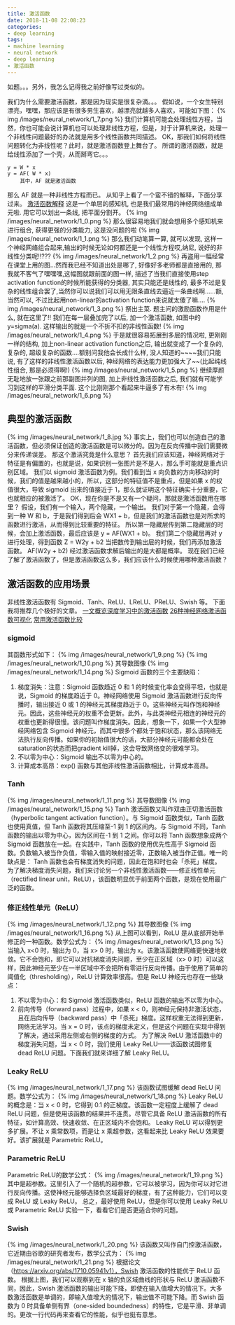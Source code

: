 ```yaml
---
title: 激活函数
date: 2018-11-08 22:08:23
categories:
- deep learning
tags:
- machine learning
- neural network
- deep learning
- 激活函数
---
```

如题。。。另外，我怎么记得我之前好像写过类似的。
<!-- more -->
我们为什么需要激活函数，那是因为现实是很复杂滴。。。
假如说，一个女生特别漂亮，嘿嘿，那应该是有很多男生喜欢，越漂亮就越多人喜欢，可能如下图：
{% img /images/neural_network/1_7.png %}
我们计算机可能会处理线性方程，当然，你也可能会说计算机也可以处理非线性方程，但是，对于计算机来说，处理一个非线性问题最好的办法就是用多个线性函数共同描述。
OK，那我们如何将线性问题转化为非线性呢？此时，就是激活函数登上舞台了。
所谓的激活函数，就是给线性添加了一个壳，从而掰弯它。。。

	y = W * x
	y = AF( W * x)
		其中，AF 就是激活函数
		
那么 AF 就是一种非线性方程而已。
从知乎上看了一个蛮不错的解释，下面分享过来。
[激活函数解释](https://www.zhihu.com/question/22334626/answer/103835591)
这是一个单层的感知机, 也是我们最常用的神经网络组成单元啦. 用它可以划出一条线, 把平面分割开。
{% img /images/neural_network/1_0.png %}
那么很容易地我们就会想用多个感知机来进行组合, 获得更强的分类能力, 这是没问题的啦
{% img /images/neural_network/1_1.png %}
那么我们动笔算一算, 就可以发现, 这样一个神经网络组合起来,输出的时候无论如何都还是一个线性方程哎,纳尼, 说好的非线性分类呢!!???
{% img /images/neural_network/1_2.png %}
再盗用一幅经常在课堂上用的图...然而我已经不知道出处是哪了, 好像好多老师都是直接用的, 那我就不客气了嘿嘿嘿,这幅图就跟前面的图一样, 描述了当我们直接使用step activation function的时候所能获得的分类器, 其实只能还是线性的, 最多不过是复杂的线性组合罢了,当然你可以说我们可以用无限条直线去逼近一条曲线啊......额,当然可以, 不过比起用non-linear的activation function来说就太傻了嘛....
{% img /images/neural_network/1_3.png %}
祭出主菜. 题主问的激励函数作用是什么, 就在这里了!!
我们在每一层叠加完了以后, 加一个激活函数, 如图中的y=sigma(a). 这样输出的就是一个不折不扣的非线性函数!
{% img /images/neural_network/1_4.png %}
于是就很容易拓展到多层的情况啦, 更刚刚一样的结构, 加上non-linear activation function之后, 输出就变成了一个复杂的, 复杂的, 超级复杂的函数....额别问我他会长成什么样, 没人知道的~~~~我们只能说, 有了这样的非线性激活函数以后, 神经网络的表达能力更加强大了~~(比起纯线性组合, 那是必须得啊!)
{% img /images/neural_network/1_5.png %}
继续厚颜无耻地放一张跟之前那副图并列的图, 加上非线性激活函数之后, 我们就有可能学习到这样的平滑分类平面. 这个比刚刚那个看起来牛逼多了有木有!
{% img /images/neural_network/1_6.png %}
## 典型的激活函数
{% img /images/neural_network/1_8.jpg %}
事实上，我们也可以创造自己的激活函数，但必须保证创造的激活函数是可以微分的。因为在反向传播中我们需要微分来传递误差。
那这个激活究竟是什么意思？
首先我们应该知道，神经网络对于特征是有偏置的，也就是说，如果识别一张图片是不是人，那么手可能就是重点识别区域。
我们以 sigmoid 激活函数为例。我们看到当 x 向负数的方向移动的时候，我们的值是越来越小的，所以，这部分的特征值不是重点，但是如果 x 的权值很大，导致 sigmoid 出来的值接近于 1，那么就证明这个特征确实十分重要，它也就相应的被激活了。
OK，现在你是不是又有一个疑问，那就是激活函数用在哪里？
假设，我们有一个输入，两个隐藏，一个输出。
我们对于第一个隐藏，会得到一种 W 和 b，于是我们得到后会 WX1 + b，但是我们的激活函数也是对所求的函数进行激活，从而得到比较重要的特征。
所以第一隐藏层传到第二隐藏层的时候，会加上激活函数，最后应该是 y = AF(WX1 + b)。
我们第二个隐藏层再对 y 进行处理，得到函数 Z = W2y + b2
当把数传到输出层的时候，我们再添加激活函数。
AF(W2y + b2)
经过激活函数求解后输出的是大都是概率。
现在我们已经了解了激活函数了，但是激活函数这么多，我们应该什么时候使用哪种激活函数？
## 激活函数的应用场景
非线性激活函数有 Sigmoid、Tanh、ReLU、LReLU、PReLU、Swish 等。
下面我将推荐几个极好的文章。
[一文概览深度学习中的激活函数](https://www.jiqizhixin.com/articles/2017-11-02-26)
[26种神经网络激活函数可视化](https://www.jiqizhixin.com/articles/2017-10-10-3)
[常用激活函数比较](https://www.jianshu.com/p/22d9720dbf1a)
### sigmoid
其函数形式如下：
{% img /images/neural_network/1_9.png %}
{% img /images/neural_network/1_10.png %}
其导数图像
{% img /images/neural_network/1_14.png %}
Sigmoid 函数的三个主要缺陷：
1. 梯度消失：注意：Sigmoid 函数趋近 0 和 1 的时候变化率会变得平坦，也就是说，Sigmoid 的梯度趋近于 0。神经网络使用 Sigmoid 激活函数进行反向传播时，输出接近 0 或 1 的神经元其梯度趋近于 0。这些神经元叫作饱和神经元。因此，这些神经元的权重不会更新。此外，与此类神经元相连的神经元的权重也更新得很慢。该问题叫作梯度消失。因此，想象一下，如果一个大型神经网络包含 Sigmoid 神经元，而其中很多个都处于饱和状态，那么该网络无法执行反向传播。如果你的初始值很大的话，大部分神经元可能都会处在saturation的状态而把gradient kill掉，这会导致网络变的很难学习。
2. 不以零为中心：Sigmoid 输出不以零为中心的。
3. 计算成本高昂：exp() 函数与其他非线性激活函数相比，计算成本高昂。
### Tanh
{% img /images/neural_network/1_11.png %}
其导数图像
{% img /images/neural_network/1_15.png %}
Tanh 激活函数又叫作双曲正切激活函数（hyperbolic tangent activation function）。与 Sigmoid 函数类似，Tanh 函数也使用真值，但 Tanh 函数将其压缩至-1 到 1 的区间内。与 Sigmoid 不同，Tanh 函数的输出以零为中心，因为区间在-1 到 1 之间。你可以将 Tanh 函数想象成两个 Sigmoid 函数放在一起。在实践中，Tanh 函数的使用优先性高于 Sigmoid 函数。负数输入被当作负值，零输入值的映射接近零，正数输入被当作正值。唯一的缺点是：
Tanh 函数也会有梯度消失的问题，因此在饱和时也会「杀死」梯度。
为了解决梯度消失问题，我们来讨论另一个非线性激活函数——修正线性单元（rectified linear unit，ReLU），该函数明显优于前面两个函数，是现在使用最广泛的函数。
### 修正线性单元（ReLU）
{% img /images/neural_network/1_12.png %}
其导数图像
{% img /images/neural_network/1_16.png %}
从上图可以看到，ReLU 是从底部开始半修正的一种函数。数学公式为：
{% img /images/neural_network/1_13.png %}
当输入 x<0 时，输出为 0，当 x> 0 时，输出为 x。该激活函数使网络更快速地收敛。它不会饱和，即它可以对抗梯度消失问题，至少在正区域（x> 0 时）可以这样，因此神经元至少在一半区域中不会把所有零进行反向传播。由于使用了简单的阈值化（thresholding），ReLU 计算效率很高。但是 ReLU 神经元也存在一些缺点：
1. 不以零为中心：和 Sigmoid 激活函数类似，ReLU 函数的输出不以零为中心。
2. 前向传导（forward pass）过程中，如果 x < 0，则神经元保持非激活状态，且在后向传导（backward pass）中「杀死」梯度。这样权重无法得到更新，网络无法学习。当 x = 0 时，该点的梯度未定义，但是这个问题在实现中得到了解决，通过采用左侧或右侧的梯度的方式。
为了解决 ReLU 激活函数中的梯度消失问题，当 x < 0 时，我们使用 Leaky ReLU——该函数试图修复 dead ReLU 问题。下面我们就来详细了解 Leaky ReLU。
### Leaky ReLU
{% img /images/neural_network/1_17.png %}
该函数试图缓解 dead ReLU 问题。数学公式为：
{% img /images/neural_network/1_18.png %}
Leaky ReLU 的概念是：当 x < 0 时，它得到 0.1 的正梯度。该函数一定程度上缓解了 dead ReLU 问题，但是使用该函数的结果并不连贯。尽管它具备 ReLU 激活函数的所有特征，如计算高效、快速收敛、在正区域内不会饱和。
Leaky ReLU 可以得到更多扩展。不让 x 乘常数项，而是让 x 乘超参数，这看起来比 Leaky ReLU 效果要好。该扩展就是 Parametric ReLU。
### Parametric ReLU
Parametric ReLU的数学公式：
{% img /images/neural_network/1_19.png %}
其中是超参数。这里引入了一个随机的超参数，它可以被学习，因为你可以对它进行反向传播。这使神经元能够选择负区域最好的梯度，有了这种能力，它们可以变成 ReLU 或 Leaky ReLU。
总之，最好使用 ReLU，但是你可以使用 Leaky ReLU 或 Parametric ReLU 实验一下，看看它们是否更适合你的问题。
### Swish
{% img /images/neural_network/1_20.png %}
该函数又叫作自门控激活函数，它近期由谷歌的研究者发布，数学公式为：
{% img /images/neural_network/1_21.png %}
根据论文（https://arxiv.org/abs/1710.05941v1），Swish 激活函数的性能优于 ReLU 函数。
根据上图，我们可以观察到在 x 轴的负区域曲线的形状与 ReLU 激活函数不同，因此，Swish 激活函数的输出可能下降，即使在输入值增大的情况下。大多数激活函数是单调的，即输入值增大的情况下，输出值不可能下降。而 Swish 函数为 0 时具备单侧有界（one-sided boundedness）的特性，它是平滑、非单调的。更改一行代码再来查看它的性能，似乎也挺有意思。

















